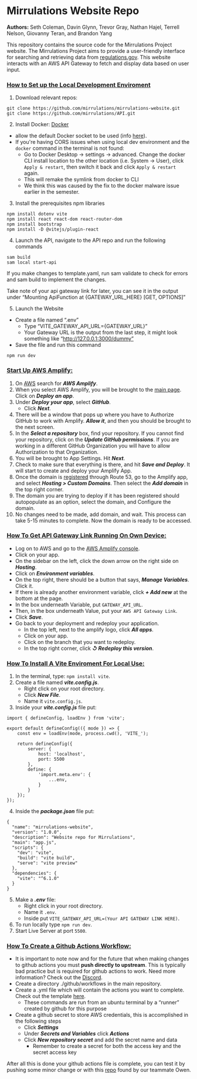 # Mirrulations Website Repo
**Authors:** Seth Coleman, Davin Glynn, Trevor Gray, Nathan Hajel, Terrell Nelson, Giovanny Teran, and Brandon Yang

This repository contains the source code for the Mirrulations Project website. The Mirrulations Project aims to provide a user-friendly interface for searching and retrieving data from [regulations.gov](https://www.regulations.gov/). This website interacts with an AWS API Gateway to fetch and display data based on user input.

### <ins>**How to Set up the Local Development Enviroment**<ins>
1. Download relevant repos:
```
git clone https://github.com/mirrulations/mirrulations-website.git
git clone https://github.com/mirrulations/API.git
```

2. Install Docker: [Docker](https://www.docker.com/get-started/)    
- allow the default Docker socket to be used (info [here](https://stackoverflow.com/a/77926411)).
- If you're having CORS issues when using local dev environment and the `docker` command in the terminal is not found: 
    - Go to Docker Desktop -> settings -> advanced. Change the docker CLI install location to the other location (i.e. System -> User), click `Apply & restart`, then switch it back and click `Apply & restart` again.
    - This will remake the symlink from docker to CLI
    - We think this was caused by the fix to the docker malware issue earlier in the semester.

3. Install the prerequisites npm libraries
```
npm install dotenv vite
npm install react react-dom react-router-dom
npm install bootstrap
npm install -D @vitejs/plugin-react
```
4. Launch the API, navigate to the API repo and run the following commands
```
sam build
sam local start-api
```
If you make changes to template.yaml, run sam validate to check for errors and sam build to implement the changes.

Take note of your api gateway link for later, you can see it in the output under “Mounting ApiFunction at {GATEWAY_URL_HERE} [GET, OPTIONS]”


5. Launch the Website
- Create a file named “.env”
    - Type “VITE_GATEWAY_API_URL={GATEWAY_URL}”
    - Your Gateway URL is the output from the last step, it might look something like “http://127.0.0.1:3000/dummy”
- Save the file and run this command
```
npm run dev
```


### <ins>**Start Up AWS Amplify:**</ins>
1. On [AWS](https://us-east-1.console.aws.amazon.com/console/home?region=us-east-1#) search for _**AWS Amplify**_.
2. When you select AWS Amplify, you will be brought to the [main page](https://us-east-1.console.aws.amazon.com/amplify). Click on _**Deploy an app**_.
3. Under _**Deploy your app**_, select _**GitHub**_.
    - Click _**Next**_.
4. There will be a window that pops up where you have to Authorize GitHub to work with Amplify. _**Allow it**_, and then you should be brought to the next screen.
5. In the _**Select a repository**_ box, find your repository. If you cannot find your repository, click on the _**Update GitHub permissions**_. If you are working in a different GitHub Organization you will have to allow Authorization to that Organization.
6. You will be brought to App Settings. Hit _**Next**_.
7. Check to make sure that everything is there, and hit _**Save and Deploy**_. It will start to create and deploy your Amplify App.
8. Once the domain is [registered](https://docs.aws.amazon.com/Route53/latest/DeveloperGuide/registrar-tld-list.html) through Route 53, go to the Amplify app, and select _**Hosting > Custom Domains**_. Then select the _**Add domain**_ in the top right corner.
9. The domain you are trying to deploy if it has been registered should autopopulate as an option, select the domain, and Configure the domain.
10. No changes need to be made, add domain, and wait. This process can take 5-15 minutes to complete. Now the domain is ready to be accessed. 

### <ins>**How To Get API Gateway Link Running On Own Device:**<ins>
- Log on to AWS and go to the [AWS Amplify console](https://us-east-1.console.aws.amazon.com/amplify/apps).
- Click on your app.
- On the sidebar on the left, click the down arrow on the right side on _**Hosting**_.
- Click on _**Environment variables**_.
- On the top right, there should be a button that says, _**Manage Variables**_. Click it.
- If there is already another environment variable, click _**+ Add new**_ at the bottom at the page.
- In the box underneath Variable, put `GATEWAY_API_URL`.
- Then, in the box underneath Value, put your `AWS API Gateway Link`.
- Click _**Save**_.
- Go back to your deployment and redeploy your application.
    - In the top left, next to the amplify logo, click _**All apps**_.
    - Click on your app.
    - Click on the branch that you want to redeploy.
    - In the top right corner, click _**↺ Redeploy this version**_.

### <ins>**How To Install A Vite Enviroment For Local Use:**</ins>
1. In the terminal, type: `npm install vite`.
2. Create a file named _**vite.config.js**_.
    - Right click on your root directory.
    - Click _**New File**_.
    - Name it `vite.config.js`.
3. Inside your _**vite.config.js**_ file put:
``` 
import { defineConfig, loadEnv } from 'vite';

export default defineConfig(({ mode }) => {
    const env = loadEnv(mode, process.cwd(), 'VITE_');

    return defineConfig({
        server: {
            host: 'localhost',
            port: 5500
        },
        define: {
            'import.meta.env': {
                ...env,
            }
        }
    });
});
```
4. Inside the _**package.json**_ file put:
```
{
  "name": "mirrulations-website",
  "version": "1.0.0",
  "description": "Website repo for Mirrulations",
  "main": "app.js",
  "scripts": {
    "dev": "vite",
    "build": "vite build",
    "serve": "vite preview"
  },
  "dependencies": {
    "vite": "^6.1.0"
  }
}
```
5. Make a _**.env**_ file:
    - Right click in your root directory.
    - Name it `.env`.
    - Inside put `VITE_GATEWAY_API_URL=(Your API GATEWAY LINK HERE)`.
6. To run locally type `npm run dev`.
7. Start Live Server at port `5500`.

### <ins>How To Create a Github Actions Workflow:</ins>

- It is important to note now and for the future that when making changes to github actions you must **push directly to upstream**.  This is typically bad practice but is required for github actions to work.  Need more information? Check out the  [Discord](https://discord.com/channels/1332506599020822620/1333536321515290646/1336078961943380030).
- Create a directory ./github/workflows in the main repository. 
- Create a .yml file which will contain the actions you want to complete.  Check out the template [here](https://github.com/mirrulations/CIWebTest/blob/main/.github/workflows/github-actions-demo.yml).
    - These commands are run from an ubuntu terminal by a “runner” created by github for this purpose
- Create a github secret to store AWS credentials, this is accomplished in the following steps
    - Click _**Settings**_
    - Under _**Secrets and Variables**_ click _**Actions**_
    - Click _**New repository secret**_ and add the secret name and data
        - Remember to create a secret for both the access key and the secret access key

After all this is done your github actions file is complete, you can test it by pushing some minor change or with this [repo](https://github.com/nektos/act) found by our teammate Owen.
